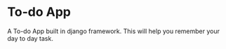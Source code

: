 # To-do App

A To-do App built in django framework.
This will help you remember your day to day task.
